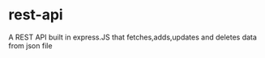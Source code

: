 # rest-api
A REST API built in express.JS that fetches,adds,updates and deletes data from json file
